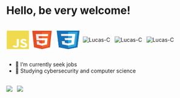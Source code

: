 <h1>Hello, be very welcome!</h1>

<div style="display: inline_block"><br>
  <img align="center" alt="Lucas-Js" height="50" width="60" src="https://raw.githubusercontent.com/devicons/devicon/master/icons/javascript/javascript-plain.svg">
  <img align="center" alt="Lucas-HTML" height="50" width="60" src="https://raw.githubusercontent.com/devicons/devicon/master/icons/html5/html5-original.svg">
  <img align="center" alt="Lucas-CSS" height="50" width="70" src="https://raw.githubusercontent.com/devicons/devicon/master/icons/css3/css3-original.svg">
  <img align="center" alt="Lucas-C" height="50" width="100" src="https://img.shields.io/badge/C-00599C?style=for-the-badge&logo=c&logoColor=white"> &nbsp; 
  <img align="center" alt="Lucas-C" height="50" width="110" src="https://img.shields.io/badge/python-3670A0?style=for-the-badge&logo=python&logoColor=ffdd54"> &nbsp;
  <img align="center" alt="Lucas-C" height="50" width="110" src="https://img.shields.io/badge/mysql-4479A1.svg?style=for-the-badge&logo=mysql&logoColor=white">&nbsp;
</div>
<br>


- 🔭 I’m currently seek jobs  
- 🌱 Studying cybersecurity and computer science

<br>
<div> 
  <a href="https://instagram.com/solucas_" target="_blank"><img src="https://img.shields.io/badge/-Instagram-%23E4405F?style=for-the-badge&logo=instagram&logoColor=white" target="_blank"></a> &nbsp;
  <a href="https://www.linkedin.com/in/lucas-santos-4ab44b298/" target="_blank"><img src="https://img.shields.io/badge/-LinkedIn-%230077B5?style=for-the-badge&logo=linkedin&logoColor=white" target="_blank"></a> 
</div>

